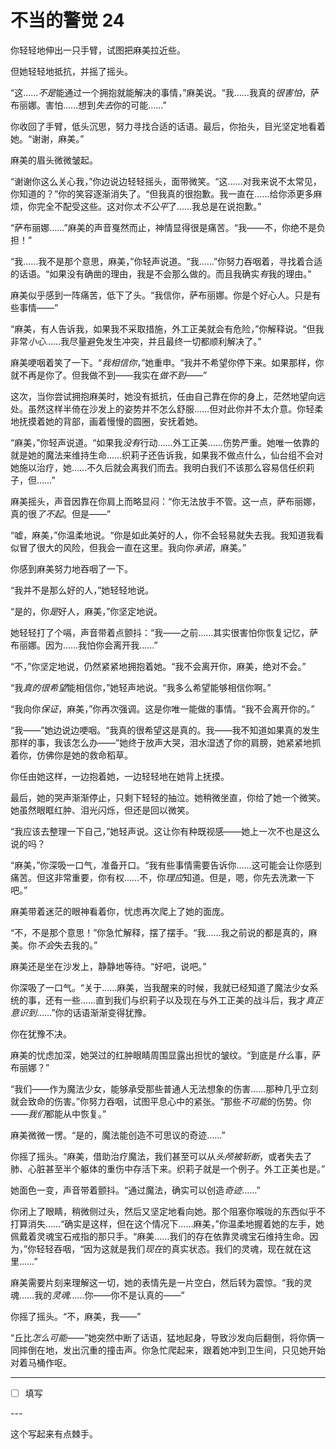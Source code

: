 # 不当的警觉 24

你轻轻地伸出一只手臂，试图把麻美拉近些。

但她轻轻地抵抗，并摇了摇头。

“这……*不是*能通过一个拥抱就能解决的事情，”麻美说。“我……我真的*很害怕*，萨布丽娜。害怕……想到*失去*你的可能……”

你收回了手臂，低头沉思，努力寻找合适的话语。最后，你抬头，目光坚定地看着她。“谢谢，麻美。”

麻美的眉头微微皱起。

“谢谢你这么关心我，”你边说边轻轻摇头，面带微笑。“这……对我来说不太常见，你知道的？”你的笑容逐渐消失了。“但我真的很抱歉。我一直在……给你添更多麻烦，你完全不配受这些。这对你*太不公平*了……我总是在说抱歉。”

“萨布丽娜……”麻美的声音戛然而止，神情显得很是痛苦。“我——不，你绝不是负担！”

“我……我不是那个意思，麻美，”你轻声说道。“我……”你努力吞咽着，寻找着合适的话语。“如果没有确凿的理由，我是不会那么做的。而且我确实*有*我的理由。”

麻美似乎感到一阵痛苦，低下了头。“我信你，萨布丽娜。你是个好心人。只是有些事情——”

“麻美，有人告诉我，如果我不采取措施，外工正美就会有危险，”你解释说。“但我非常*小心*……我尽量避免发生冲突，并且最终一切都顺利解决了。”

麻美哽咽着笑了一下。“*我相信你*，”她重申。“我并不希望你停下来。如果那样，你就不再是你了。但我做不到——我实在*做不到*——”

这次，当你尝试拥抱麻美时，她没有抵抗，任由自己靠在你的身上，茫然地望向远处。虽然这样半倚在沙发上的姿势并不怎么舒服……但对此你并不太介意。你轻柔地抚摸着她的背部，画着慢慢的圆圈，安抚着她。

“麻美，”你轻声说道。“如果我*没有*行动……外工正美……伤势严重。她唯一依靠的就是她的魔法来维持生命……织莉子还告诉我，如果我不做点什么，仙台组不会对她施以治疗，她……不久后就会离我们而去。我明白我们不该那么容易信任织莉子，但……”

麻美摇头，声音因靠在你肩上而略显闷：“你无法放手不管。这一点，萨布丽娜，真的很*了不起*。但是——”

“嘘，麻美，”你温柔地说。“你是如此美好的人，你不会轻易就失去我。我知道我看似冒了很大的风险，但我会一直在这里。我向你*承诺*，麻美。”

你感到麻美努力地吞咽了一下。

“我并不是那么好的人，”她轻轻地说。

“是的，你*是*好人，麻美，”你坚定地说。

她轻轻打了个嗝，声音带着点颤抖：“我——之前……其实很害怕你恢复记忆，萨布丽娜。因为……我怕你会离开我……”

“不，”你坚定地说，仍然紧紧地拥抱着她。“我不会离开你，麻美，绝对不会。”

“我*真的很希望*能相信你，”她轻声地说。“我多么希望能够相信你啊。”

“我向你*保证*，麻美，”你再次强调。这是你唯一能做的事情。“我不会离开你的。”

“我——”她边说边哽咽。“我真的很希望这是真的。我——我不知道如果真的发生那样的事，我该怎么办——”她终于放声大哭，泪水湿透了你的肩膀，她紧紧地抓着你，仿佛你是她的救命稻草。

你任由她这样，一边抱着她，一边轻轻地在她背上抚摸。

最后，她的哭声渐渐停止，只剩下轻轻的抽泣。她稍微坐直，你给了她一个微笑。她虽然眼眶红肿、泪光闪烁，但还是回以微笑。

“我应该去整理一下自己，”她轻声说。这让你有种既视感——她上一次不也是这么说的吗？

“麻美，”你深吸一口气，准备开口。“我有些事情需要告诉你……这可能会让你感到痛苦。但这非常重要，你有权……不，你*理应*知道。但是，嗯，你先去洗漱一下吧。”

麻美带着迷茫的眼神看着你，忧虑再次爬上了她的面庞。

“不，不是那个意思！”你急忙解释，摆了摆手。“我……我之前说的都是真的，麻美。你*不会*失去我的。”

麻美还是坐在沙发上，静静地等待。“好吧，说吧。”

你深吸了一口气。“关于……麻美，当我醒来的时候，我就已经知道了魔法少女系统的事，还有一些……直到我们与织莉子以及现在与外工正美的战斗后，我才*真正意识到*……”你的话语渐渐变得犹豫。

你在犹豫不决。

麻美的忧虑加深，她哭过的红肿眼睛周围显露出担忧的皱纹。“到底是*什么*事，萨布丽娜？”

“我们——作为魔法少女，能够承受那些普通人无法想象的伤害……那种几乎立刻就会致命的伤害。”你努力吞咽，试图平息心中的紧张。“那些*不可能*的伤势。你——*我们*都能从中恢复。”

麻美微微一愣。“是的，魔法能创造不可思议的奇迹……”

你摇了摇头。“麻美，借助治疗魔法，我们甚至可以从*头颅被斩断*，或者失去了肺、心脏甚至半个躯体的重伤中存活下来。织莉子就是一个例子。外工正美也是。”

她面色一变，声音带着颤抖。“通过魔法，确实可以创造*奇迹*……”

你闭上了眼睛，稍微侧过头，然后又坚定地看向她。那个阻塞你喉咙的东西似乎不打算消失……“确实是这样，但在这个情况下……麻美，”你温柔地握着她的左手，她佩戴着灵魂宝石戒指的那只手。“麻美……我们的存在依靠灵魂宝石维持生命。因为，”你轻轻吞咽，“因为这就是我们*现在*的真实状态。我们的灵魂，现在就在这里……”

麻美需要片刻来理解这一切，她的表情先是一片空白，然后转为震惊。“我的灵魂……我的*灵魂*……你——你不是认真的——”

你摇了摇头。“不，麻美，我——”

“丘比*怎么可能*——”她突然中断了话语，猛地起身，导致沙发向后翻倒，将你俩一同摔倒在地，发出沉重的撞击声。你急忙爬起来，跟着她冲到卫生间，只见她开始对着马桶作呕。

---

- [ ] 填写

---​

这个写起来有点棘手。
